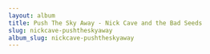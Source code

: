 ```yaml
---
layout: album
title: Push The Sky Away - Nick Cave and the Bad Seeds
slug: nickcave-pushtheskyaway
album_slug: nickcave-pushtheskyaway
---
```

